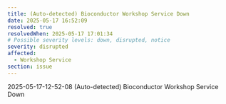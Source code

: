 ```yaml
---
title: (Auto-detected) Bioconductor Workshop Service Down
date: 2025-05-17 16:52:09
resolved: true
resolvedWhen: 2025-05-17 17:01:34
# Possible severity levels: down, disrupted, notice
severity: disrupted
affected:
  - Workshop Service
section: issue
---
```


2025-05-17-12-52-08 (Auto-detected) Bioconductor Workshop Service Down

